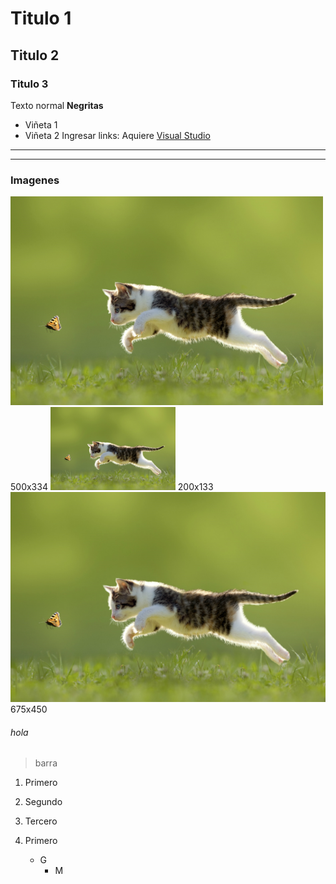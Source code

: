 # Titulo 1
## Titulo 2
### Titulo 3
Texto normal
**Negritas**
- Viñeta 1
- Viñeta 2
Ingresar links: Aquiere [Visual Studio](https://visualstudio.microsoft.com/es/downloads/)
***
---

### Imagenes
![gatito 1](Imagenes\lo-que-tienes-que-saber-si-te-decides-por-adoptar-un-gatito1.png) 500x334
![gatito 2](https://github.com/sanchezJose07/InteligenciaArtificial/blob/main/imagenes/gatito1.png) 200x133
![gatito 3](Imagenes\lo-que-tienes-que-saber-si-te-decides-por-adoptar-un-gatito2.png) 675x450
###### hola
> barra
1. Primero
2. Segundo
3. Tercero

1. Primero
   - G
     - M 
